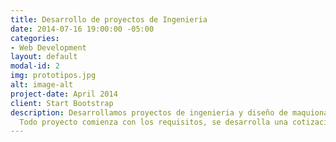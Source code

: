 ```yaml
---
title: Desarrollo de proyectos de Ingenieria
date: 2014-07-16 19:00:00 -05:00
categories:
- Web Development
layout: default
modal-id: 2
img: prototipos.jpg
alt: image-alt
project-date: April 2014
client: Start Bootstrap
description: Desarrollamos proyectos de ingenieria y diseño de maquionaria, con lo último en tecnología y calidad industrial.
  Todo proyecto comienza con los requisitos, se desarrolla una cotizacion y planificación del proyecto. Nos basamos en la metodologia Lean para desarrollo del ciclo de diseño del proyecto.
---
```


